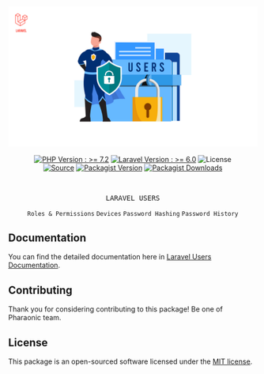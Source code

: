 <p align="center"><a href="https://pharaonic.io" target="_blank"><img src="https://raw.githubusercontent.com/Pharaonic/logos/main/users.jpg"></a></p>

<p align="center">
  <a href="https://php.net" target="_blank"><img src="https://img.shields.io/static/v1?label=PHP&message=%3E=7.2&color=blue&style=flat-square" alt="PHP Version : >= 7.2"></a>
  <a href="https://laravel.com" target="_blank"><img src="https://img.shields.io/static/v1?label=Laravel&message=%3E=6.0&color=F05340&style=flat-square" alt="Laravel Version : >= 6.0"></a>
  <img src="https://img.shields.io/static/v1?label=License&message=MIT&color=brightgreen&style=flat-square" alt="License">
  <br>
  <a href="https://packagist.org/packages/Pharaonic/laravel-users" target="_blank"><img src="https://img.shields.io/static/v1?label=Packagist&message=pharaonic/laravel-users&color=blue&logo=packagist&logoColor=white" alt="Source"></a>
  <a href="https://packagist.org/packages/pharaonic/laravel-users" target="_blank"><img src="https://poser.pugx.org/pharaonic/laravel-users/v" alt="Packagist Version"></a>
  <a href="https://packagist.org/packages/pharaonic/laravel-users" target="_blank"><img src="https://poser.pugx.org/pharaonic/laravel-users/downloads" alt="Packagist Downloads"></a>
</p>

<br>

<pre align="center">LARAVEL USERS</pre>

<p align="center">
    <code>Roles & Permissions</code> <code>Devices</code>
    <code>Password Hashing</code> <code>Password History</code>
</p>


## Documentation

You can find the detailed documentation here in [Laravel Users Documentation](https://pharaonic.io/packages/laravel/users).

## Contributing

Thank you for considering contributing to this package! Be one of Pharaonic team.

## License

This package is an open-sourced software licensed under the [MIT license](https://opensource.org/licenses/MIT).
